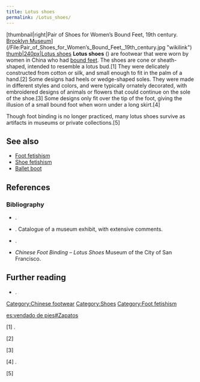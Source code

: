 ```yaml
---
title: Lotus shoes
permalink: /Lotus_shoes/
---
```


[thumbnail\|right\|Pair of Shoes for Women’s Bound Feet, 19th century.
[Brooklyn
Museum](Brooklyn_Museum "wikilink")](/File:Pair_of_Shoes_for_Women’s_Bound_Feet,_19th_century.jpg "wikilink")
[thumb\|240px\|Lotus shoes](/File:Foot_binding_shoes_1.jpg "wikilink")
**Lotus shoes** () are footwear that were worn by women in China who had
[bound feet](/foot_binding "wikilink"). The shoes are cone or
sheath-shaped, intended to resemble a lotus bud.[1] They were delicately
constructed from cotton or silk, and small enough to fit in the palm of
a hand.[2] Some designs had heels or wedge-shaped soles. They were made
in different styles and colors, and were typically ornately decorated,
with embroidered designs of animals or flowers that could continue on
the sole of the shoe.[3] Some designs only fit over the tip of the foot,
giving the illusion of a small bound foot when worn under a long
skirt.[4]

Though foot binding is no longer practiced, many lotus shoes survive as
artifacts in museums or private collections.[5]

## See also

-   [Foot fetishism](/Foot_fetishism "wikilink")
-   [Shoe fetishism](/Shoe_fetishism "wikilink")
-   [Ballet boot](/Ballet_boot "wikilink")

## References

### Bibliography

-   .

-   . Catalogue of a museum exhibit, with extensive comments.

-   .

-   *Chinese Foot Binding – Lotus Shoes* Museum of the City of San
    Francisco.

## Further reading

-   .

[Category:Chinese footwear](/Category:Chinese_footwear "wikilink")
[Category:Shoes](/Category:Shoes "wikilink") [Category:Foot
fetishism](/Category:Foot_fetishism "wikilink")

[es:vendado de pies#Zapatos](/es:vendado_de_pies#Zapatos "wikilink")

[1] .

[2]

[3]

[4] .

[5]